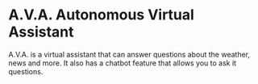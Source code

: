 # A.V.A. Autonomous Virtual Assistant

A.V.A. is a virtual assistant that can answer questions about the weather, news and more. It also has a chatbot feature that allows you to ask it questions.
